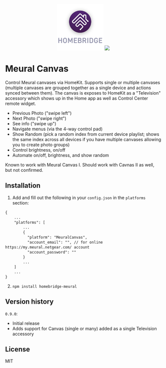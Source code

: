 
<p align="center">

<img src="https://github.com/homebridge/branding/raw/master/logos/homebridge-wordmark-logo-vertical.png" width="150">

<img src="https://avatars3.githubusercontent.com/u/17621476" width="150">

</p>


# Meural Canvas

Control Meural canvases via HomeKit. Supports single or multiple canvases (multiple canvases are grouped together as a single device and actions synced between them). The canvas is exposes to HomeKit as a "Television" accessory which shows up in the Home app as well as Control Center remote widget.

* Previous Photo ("swipe left")
* Next Photo ("swipe right")
* See info ("swipe up")
* Navigate menus (via the 4-way control pad)
* Show Random (pick a random index from current device playlist; shows the same index across all devices if you have multiple canvases allowing you to create photo groups)
* Control brightness, on/off
* Automate on/off, brightness, and show random

Known to work with Meural Canvas I. Should work with Cavnas II as well, but not confirmed.

## Installation

1. Add and fill out the following in your `config.json` in the `platforms` section:

```
{
    ...
    "platforms": [
        ...
        {
          "platform": "MeuralCanvas",
          "account_email": "", // for online https://my.meural.netgear.com/ account
          "account_password": ""
        }
        ...
    ]
    ...
}
```


2. `npm install homebridge-meural`

## Version history

`0.9.0`:

* Initial release
* Adds support for Canvas (single or many) added as a single Television accessory

## License

MIT